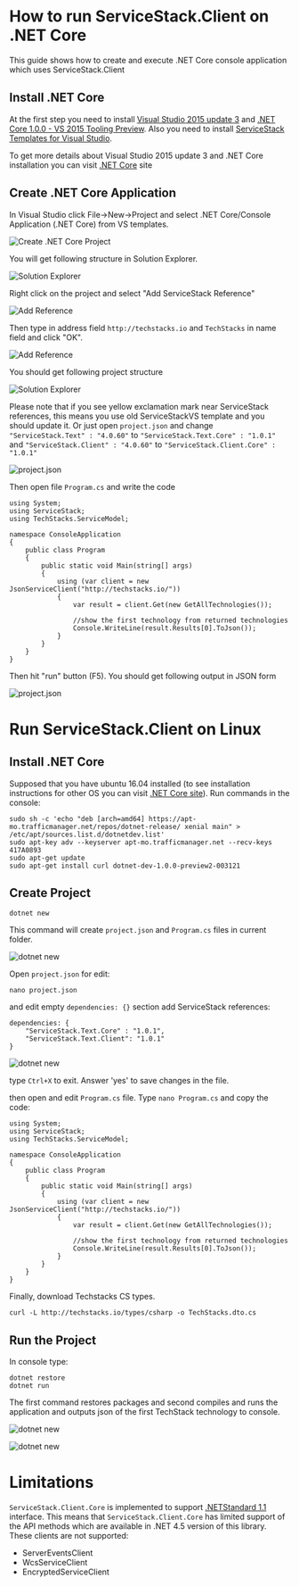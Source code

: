 # How to run ServiceStack.Client on .NET Core

This guide shows how to create and execute .NET Core console application which
uses ServiceStack.Client 

## Install .NET Core                                                                                                                                                           

At the first step you need to install [Visual Studio 2015 update 3](https://go.microsoft.com/fwlink/?LinkId=691129)  and [.NET Core 1.0.0 - VS 2015 Tooling Preview](https://go.microsoft.com/fwlink/?LinkId=817245).
Also you need to install [ServiceStack Templates for Visual Studio](https://visualstudiogallery.msdn.microsoft.com/5bd40817-0986-444d-a77d-482e43a48da7).

To get more details about Visual Studio 2015 update 3 and .NET Core installation 
you can visit [.NET Core](https://www.microsoft.com/net/core#windows) site

## Create .NET Core Application

In Visual Studio click File->New->Project and select .NET Core/Console Application (.NET Core) 
from VS templates.

![Create .NET Core Project](images/1-CreateProject.png)

You will get following structure in Solution Explorer.

![Solution Explorer](images/2-SolutionExplorer.png)

Right click on the project and select "Add ServiceStack Reference"

![Add Reference](images/3-AddReference.png)

Then type in address field `http://techstacks.io` and `TechStacks` in name field and click "OK".

![Add Reference](images/4-AddReference2.png)

You should get following project structure

![Solution Explorer](images/5-SolutionExplorer.png)

Please note that if you see yellow exclamation mark near ServiceStack references, 
this means you use old ServiceStackVS template and you should update it. Or just open `project.json`
and change `"ServiceStack.Text" : "4.0.60"` to `"ServiceStack.Text.Core" : "1.0.1"`
and `"ServiceStack.Client" : "4.0.60"` to `"ServiceStack.Client.Core" : "1.0.1"`

![project.json](images/6-projectjson.png)

Then open file `Program.cs` and write the code

    using System;
    using ServiceStack;
    using TechStacks.ServiceModel;

    namespace ConsoleApplication
    {
        public class Program
        {
            public static void Main(string[] args)
            {
                using (var client = new JsonServiceClient("http://techstacks.io/"))
                {
                    var result = client.Get(new GetAllTechnologies());

                    //show the first technology from returned technologies
                    Console.WriteLine(result.Results[0].ToJson());
                }
            }
        }
    }

Then hit "run" button (F5). You should get following output in JSON form

![project.json](images/7-result.png)

# Run ServiceStack.Client on Linux

## Install .NET Core

Supposed that you have ubuntu 16.04 installed (to see installation instructions for other OS you can 
visit [.NET Core site](https://www.microsoft.com/net/core)). Run commands in the console:

    sudo sh -c 'echo "deb [arch=amd64] https://apt-mo.trafficmanager.net/repos/dotnet-release/ xenial main" > /etc/apt/sources.list.d/dotnetdev.list'
    sudo apt-key adv --keyserver apt-mo.trafficmanager.net --recv-keys 417A0893
    sudo apt-get update
    sudo apt-get install curl dotnet-dev-1.0.0-preview2-003121

## Create Project

    dotnet new

This command will create `project.json` and `Program.cs` files in current folder.

![dotnet new](images/8-dotnetnew.png)

Open `project.json` for edit:

    nano project.json

and edit empty `dependencies: {}` section add ServiceStack references:
    
    dependencies: {
        "ServiceStack.Text.Core" : "1.0.1",
        "ServiceStack.Text.Client": "1.0.1"
    }

![dotnet new](images/9-projectjson.png)

type `Ctrl+X` to exit. Answer 'yes' to save changes in the file.

then open and edit `Program.cs` file. Type `nano Program.cs` and copy the code:

    using System;
    using ServiceStack;
    using TechStacks.ServiceModel;

    namespace ConsoleApplication
    {
        public class Program
        {
            public static void Main(string[] args)
            {
                using (var client = new JsonServiceClient("http://techstacks.io/"))
                {
                    var result = client.Get(new GetAllTechnologies());

                    //show the first technology from returned technologies
                    Console.WriteLine(result.Results[0].ToJson());
                }
            }
        }
    }

Finally, download Techstacks CS types.

    curl -L http://techstacks.io/types/csharp -o TechStacks.dto.cs


## Run the Project

In console type:

    dotnet restore
    dotnet run

The first command restores packages and second compiles and runs the application and outputs json of the first TechStack technology to console.

![dotnet new](images/10-dotnetrestore.png)

![dotnet new](images/11-dotnetrun.png)

# Limitations

`ServiceStack.Client.Core` is implemented to support [.NETStandard 1.1](https://github.com/dotnet/corefx/blob/master/Documentation/architecture/net-platform-standard.md) interface. 
This means that `ServiceStack.Client.Core` has limited support of the API methods
which are available in .NET 4.5 version of this library. These clients are not supported:
 - ServerEventsClient
 - WcsServiceClient
 - EncryptedServiceClient
